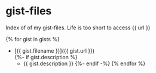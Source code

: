 gist-files
==========

Index of  of my gist-files. Life is too short to access {{ url }}

{% for gist in gists %}
- [{{ gist.filename }}]({{ gist.url }})  
{%- if gist.description %}
  - {{ gist.description }}
{%- endif -%}
{% endfor %}

